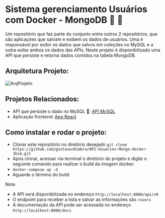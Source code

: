 # Sistema gerenciamento Usuários com Docker - MongoDB 🍃 🐳

Um repositório que faz parte do conjunto entre outros 2 repositórios, que são aplicações que salvam e exibem os dados de usuários. Uma é responsável por exibir os dados que salvos em coleções no MySQL e a outra exibe ambos os dados das APIs.
Neste projeto é disponibilizado uma API que persiste e retorna dados contidos na tabela MongoDB.

## Arquitetura Projeto:
![ArqProjeto](https://github.com/user-attachments/assets/7d471ca0-4699-45af-b673-6b0471e5b959)


## Projetos Relacionados:
- API que persiste o dado no MySQL 🐬: [API MySQL](https://github.com/gustavoc0imbra/API-Usuarios-Mysql-docker-1bim)
- Aplicação frontend: [App React](https://github.com/gustavoc0imbra/frontusuarios-proj1bim-docker)

## Como instalar e rodar o projeto:
- Clonar este repositório no diretório desejado `git clone https://github.com/gustavoc0imbra/API-Usuarios-Mongo-docker-1bim.git`
- Após clonar, acessar via terminal o diretório do projeto e digite o seguinte comando para realizar o build da imagem docker:
- `docker-compose up -d`
- Aguarde o término do build
> [!NOTE]
> - A API será disponibilizada no endereço `http://localhost:8080/api/v0`  
> - O endpoint para receber a lista e salvar as informações são `/users`  
> - A documentação da API pode ser acessada no endereço `http://localhost:8080/docs`
